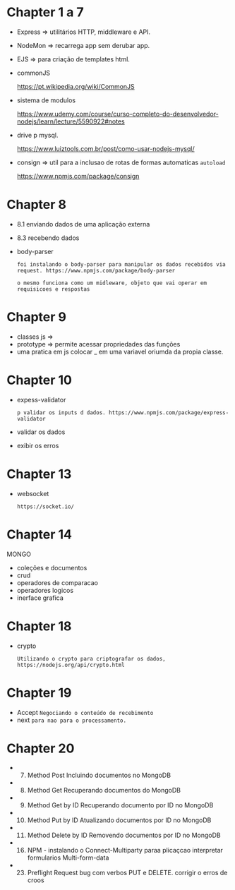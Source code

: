 

# Chapter 1 a 7

- Express 	=> utilitários HTTP, middleware e API.
- NodeMon 	=> recarrega app sem derubar app.
- EJS 		=> para criação de templates html.


- commonJS
	
	https://pt.wikipedia.org/wiki/CommonJS
	
- sistema de modulos 

	https://www.udemy.com/course/curso-completo-do-desenvolvedor-nodejs/learn/lecture/5590922#notes
 
- drive p mysql.

	https://www.luiztools.com.br/post/como-usar-nodejs-mysql/


- consign    		=> util para a inclusao de rotas de formas automaticas `autoload`

	https://www.npmjs.com/package/consign




# Chapter 8 

- 8.1 enviando dados de uma aplicação externa
- 8.3 recebendo dados
	
- body-parser

	`foi instalando o body-parser para manipular os dados recebidos via request. https://www.npmjs.com/package/body-parser`

	`o mesmo funciona como um midleware, objeto que vai operar em requisicoes e respostas`




# Chapter 9

- classes js     => 
- prototype      => permite acessar propriedades das funções
- uma pratica em js colocar _ em uma variavel oriumda da propia classe.




# Chapter 10

- expess-validator

	`p validar os inputs d dados. https://www.npmjs.com/package/express-validator`

- validar os dados
- exibir os erros



# Chapter 13

- websocket 

	`https://socket.io/`




# Chapter 14

MONGO
- coleções e documentos
- crud
- operadores de comparacao
- operadores logicos
- inerface grafica




# Chapter 18

- crypto

	`Utilizando o crypto para criptografar os dados, https://nodejs.org/api/crypto.html`




# Chapter 19

- Accept `Negociando o conteúdo de recebimento`
- next   `para nao para o processamento.`


# Chapter 20

- 7. Method Post Incluindo documentos no MongoDB
- 8. Method Get Recuperando documentos do MongoDB
- 9. Method Get by ID Recuperando documento por ID no MongoDB
- 10. Method Put by ID Atualizando documentos por ID no MongoDB
- 11. Method Delete by ID Removendo documentos por ID no MongoDB

- 16. NPM - instalando o Connect-Multiparty
	paraa plicaçcao interpretar formularios Multi-form-data


- 23. Preflight Request
	bug com verbos PUT e DELETE.
	corrigir o erros de croos

